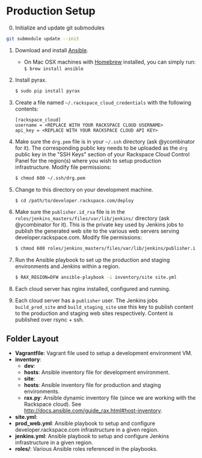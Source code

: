 # Production Setup

0. Initialize and update git submodules

  ```bash
  git submodule update --init
  ```

1. Download and install [Ansible](http://docs.ansible.com/intro_installation.html#installing-the-control-machine).
   * On Mac OSX machines with [Homebrew](http://brew.sh/) installed, you can simply run: `$ brew install ansible`


2. Install pyrax.

   ```bash
   $ sudo pip install pyrax
   ```

3. Create a file named `~/.rackspace_cloud_credentials` with the following contents:

    ```
    [rackspace_cloud]
    username = <REPLACE WITH YOUR RACKSPACE CLOUD USERNAME>
    api_key = <REPLACE WITH YOUR RACKSPACE CLOUD API KEY>
    ```

4. Make sure the `drg.pem` file is in your `~/.ssh` directory (ask @ycombinator for it). The corresponding public key needs to be uploaded as the `drg` public key in the "SSH Keys" section of your Rackspace Cloud Control Panel for the region(s) where you wish to setup production infrastructure. Modify file permissions:

    ```bash
    $ chmod 600 ~/.ssh/drg.pem
    ```

5. Change to this directory on your development machine.

    ```bash
    $ cd /path/to/developer.rackspace.com/deploy
    ```

6. Make sure the `publisher.id_rsa` file is in the `roles/jenkins_masters/files/var/lib/jenkins/` directory (ask @ycombinator for it). This is the private key used by Jenkins jobs to publish the generated web site to the various web servers serving developer.rackspace.com. Modify file permissions:

    ```bash
    $ chmod 600 roles/jenkins_masters/files/var/lib/jenkins/publisher.id_rsa
    ```

7. Run the Ansible playbook to set up the production and staging environments and Jenkins within a region.

    ```bash
    $ RAX_REGION=DFW ansible-playbook -i inventory/site site.yml
    ```

9. Each cloud server has nginx installed, configured and running.

10. Each cloud server has a `publisher` user. The Jenkins jobs `build_prod_site` and `build_staging_site` use this key to publish content to the production and staging web sites respectively. Content is published over rsync + ssh.


## Folder Layout

* **Vagrantfile**: Vagrant file used to setup a development environment VM.
* **inventory**:
  * **dev**:
   * **hosts**: Ansible inventory file for development environment.
  * **site**:
   * **hosts**: Ansible inventory file for production and staging environments.
   * **rax.py**: Ansible dynamic inventory file (since we are working with the Rackspace cloud). See http://docs.ansible.com/guide_rax.html#host-inventory.
* **site.yml**:
* **prod_web.yml**: Ansible playbook to setup and configure developer.rackspace.com infrastructure in a given region.
* **jenkins.yml**: Ansible playbook to setup and configure Jenkins infrastructure in a given region.
* **roles/**: Various Ansible roles referenced in the playbooks.
